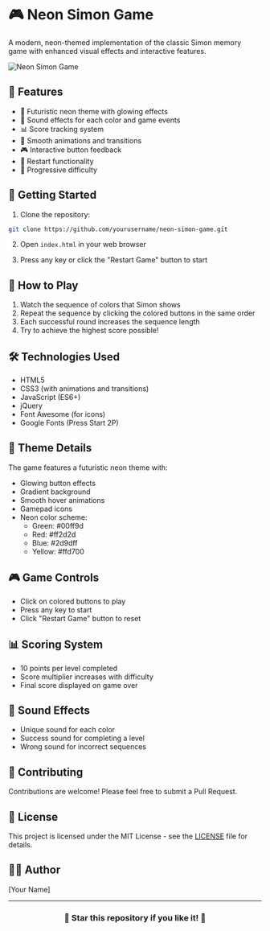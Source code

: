 # 🎮 Neon Simon Game

A modern, neon-themed implementation of the classic Simon memory game with enhanced visual effects and interactive features.

![Neon Simon Game](https://img.shields.io/badge/Neon-Simon-00ff9d?style=for-the-badge&logo=game-controller&logoColor=white)

## 🌟 Features

- 🎨 Futuristic neon theme with glowing effects
- 🎵 Sound effects for each color and game events
- 📊 Score tracking system
- 🔄 Smooth animations and transitions
- 🎮 Interactive button feedback
- 🔄 Restart functionality
- 🎯 Progressive difficulty

## 🚀 Getting Started

1. Clone the repository:
```bash
git clone https://github.com/yourusername/neon-simon-game.git
```

2. Open `index.html` in your web browser

3. Press any key or click the "Restart Game" button to start

## 🎯 How to Play

1. Watch the sequence of colors that Simon shows
2. Repeat the sequence by clicking the colored buttons in the same order
3. Each successful round increases the sequence length
4. Try to achieve the highest score possible!

## 🛠️ Technologies Used

- HTML5
- CSS3 (with animations and transitions)
- JavaScript (ES6+)
- jQuery
- Font Awesome (for icons)
- Google Fonts (Press Start 2P)

## 🎨 Theme Details

The game features a futuristic neon theme with:
- Glowing button effects
- Gradient background
- Smooth hover animations
- Gamepad icons
- Neon color scheme:
  - Green: #00ff9d
  - Red: #ff2d2d
  - Blue: #2d9dff
  - Yellow: #ffd700

## 🎮 Game Controls

- Click on colored buttons to play
- Press any key to start
- Click "Restart Game" button to reset

## 📊 Scoring System

- 10 points per level completed
- Score multiplier increases with difficulty
- Final score displayed on game over

## 🎵 Sound Effects

- Unique sound for each color
- Success sound for completing a level
- Wrong sound for incorrect sequences

## 🤝 Contributing

Contributions are welcome! Please feel free to submit a Pull Request.

## 📝 License

This project is licensed under the MIT License - see the [LICENSE](LICENSE) file for details.

## 👨‍💻 Author

[Your Name]

---

<div align="center">
  <h3>🌟 Star this repository if you like it! 🌟</h3>
</div> 